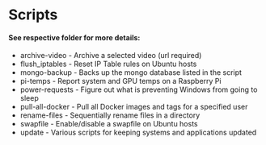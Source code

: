 # Scripts

#### See respective folder for more details:

- archive-video - Archive a selected video (url required)
- flush_iptables - Reset IP Table rules on Ubuntu hosts
- mongo-backup - Backs up the mongo database listed in the script
- pi-temps - Report system and GPU temps on a Raspberry Pi
- power-requests - Figure out what is preventing Windows from going to sleep
- pull-all-docker - Pull all Docker images and tags for a specified user
- rename-files - Sequentially rename files in a directory
- swapfile - Enable/disable a swapfile on Ubuntu hosts
- update - Various scripts for keeping systems and applications updated